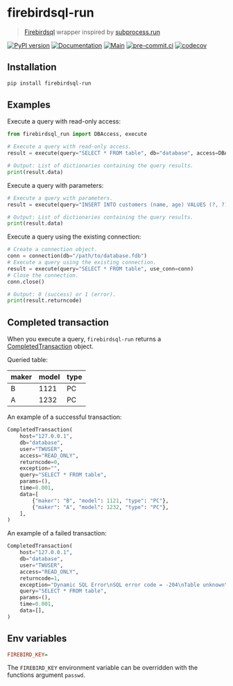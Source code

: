 # firebirdsql-run

> [Firebirdsql](https://github.com/nakagami/pyfirebirdsql/) wrapper inspired by [subprocess.run](https://docs.python.org/3/library/subprocess.html#subprocess.run)

[![PyPI version](https://img.shields.io/pypi/v/firebirdsql-run)](https://pypi.org/project/firebirdsql-run)
[![Documentation](https://img.shields.io/badge/docs-github-blue.svg)](https://deadnews.github.io/firebirdsql-run)
[![Main](https://github.com/DeadNews/firebirdsql-run/actions/workflows/main.yml/badge.svg)](https://github.com/DeadNews/firebirdsql-run/actions/workflows/main.yml)
[![pre-commit.ci](https://results.pre-commit.ci/badge/github/DeadNews/firebirdsql-run/main.svg)](https://results.pre-commit.ci/latest/github/DeadNews/firebirdsql-run/main)
[![codecov](https://codecov.io/gh/DeadNews/firebirdsql-run/branch/main/graph/badge.svg?token=OCZDZIYPMC)](https://codecov.io/gh/DeadNews/firebirdsql-run)

## Installation

```sh
pip install firebirdsql-run
```

## Examples

Execute a query with read-only access:

```py
from firebirdsql_run import DBAccess, execute

# Execute a query with read-only access.
result = execute(query="SELECT * FROM table", db="database", access=DBAccess.READ_ONLY)

# Output: List of dictionaries containing the query results.
print(result.data)
```

Execute a query with parameters:

```py
# Execute a query with parameters.
result = execute(query="INSERT INTO customers (name, age) VALUES (?, ?)", params=("John", 25))

# Output: List of dictionaries containing the query results.
print(result.data)
```

Execute a query using the existing connection:

```py
# Create a connection object.
conn = connection(db="/path/to/database.fdb")
# Execute a query using the existing connection.
result = execute(query="SELECT * FROM table", use_conn=conn)
# Close the connection.
conn.close()

# Output: 0 (success) or 1 (error).
print(result.returncode)
```

## Completed transaction

When you execute a query, `firebirdsql-run` returns a [CompletedTransaction](https://deadnews.github.io/firebirdsql-run/type/#firebirdsql_run.type.CompletedTransaction) object.

Queried table:

| maker | model | type |
| ----- | ----- | ---- |
| B     | 1121  | PC   |
| A     | 1232  | PC   |

An example of a successful transaction:

```py
CompletedTransaction(
    host="127.0.0.1",
    db="database",
    user="TWUSER",
    access="READ_ONLY",
    returncode=0,
    exception="",
    query="SELECT * FROM table",
    params=(),
    time=0.001,
    data=[
        {"maker": "B", "model": 1121, "type": "PC"},
        {"maker": "A", "model": 1232, "type": "PC"},
    ],
)
```

An example of a failed transaction:

```py
CompletedTransaction(
    host="127.0.0.1",
    db="database",
    user="TWUSER",
    access="READ_ONLY",
    returncode=1,
    exception="Dynamic SQL Error\nSQL error code = -204\nTable unknown\ntable\nAt line 1, column 15\n",
    query="SELECT * FROM table",
    params=(),
    time=0.001,
    data=[],
)
```

## Env variables

```ini
FIREBIRD_KEY=
```

The `FIREBIRD_KEY` environment variable can be overridden with the functions argument `passwd`.
